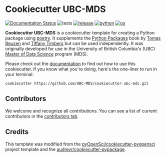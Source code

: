 # Cookiecutter UBC-MDS

[![Documentation Status](https://readthedocs.org/projects/cookiecutter-ubc-mds/badge/?version=latest)](https://cookiecutter-ubc-mds.readthedocs.io/en/latest/?badge=latest)
![tests](https://github.com/UBC-MDS/cookiecutter-ubc-mds/workflows/test/badge.svg)
[![release](https://img.shields.io/github/release/UBC-MDS/cookiecutter-ubc-mds.svg)](https://github.com/UBC-MDS/cookiecutter-ubc-mds/releases)
[![python](https://img.shields.io/badge/python-3.6%2C%203.7%2C%203.8%2C%203.9-blue)]()
[![os](https://img.shields.io/badge/OS-Ubuntu%2C%20Mac%2C%20Windows-yellow)]()


**Cookiecutter UBC-MDS** is a cookiecutter template for creating a Python package using [poetry](https://python-poetry.org/). It supplements the [Python Packages](https://py-pkgs.org/) book by [Tomas Beuzen](https://www.tomasbeuzen.com/) and [Tiffany Timbers](http://tiffanytimbers.com/) but can be used independently. It was originally developed for use in the University of British Columbia's (UBC) [Master of Data Science](https://masterdatascience.ubc.ca/) program (MDS).

Please check out the [documentation](https://cookiecutter-ubc-mds.readthedocs.io/en/latest/) to find out how to use this cookiecutter. If you know what you're doing, here's the one-liner to run in your terminal:

```shell
cookiecutter https://github.com/UBC-MDS/cookiecutter-ubc-mds.git
```

## Contributors

We welcome and recognize all contributions. You can see a list of current contributors in the [contributors tab](https://github.com/UBC-MDS/cookiecutter-ubc-mds/graphs/contributors).

## Credits

This template was modified from the [pyOpenSci/cookiecutter-pyopensci](https://github.com/pyOpenSci/cookiecutter-pyopensci) project template and the [audreyr/cookiecutter-pypackage](https://github.com/audreyr/cookiecutter-pypackage).
